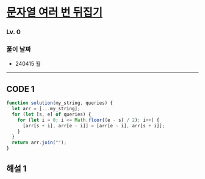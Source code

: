 # [문자열 여러 번 뒤집기](https://school.programmers.co.kr/learn/courses/30/lessons/181913?language=javascrip)

### Lv. 0

### 풀이 날짜

- 240415 월

---

## CODE 1

```javascript
function solution(my_string, queries) {
  let arr = [...my_string];
  for (let [s, e] of queries) {
    for (let i = 0; i <= Math.floor((e - s) / 2); i++) {
      [arr[s + i], arr[e - i]] = [arr[e - i], arr[s + i]];
    }
  }
  return arr.join("");
}
```

## 해설 1
